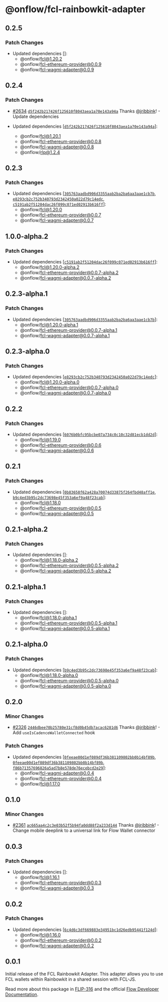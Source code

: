 # @onflow/fcl-rainbowkit-adapter

## 0.2.5

### Patch Changes

- Updated dependencies []:
  - @onflow/fcl@1.20.2
  - @onflow/fcl-ethereum-provider@0.0.9
  - @onflow/fcl-wagmi-adapter@0.0.9

## 0.2.4

### Patch Changes

- [#2634](https://github.com/onflow/fcl-js/pull/2634) [`d5f242b217426f125610f8043aea1a70e143a94a`](https://github.com/onflow/fcl-js/commit/d5f242b217426f125610f8043aea1a70e143a94a) Thanks [@jribbink](https://github.com/jribbink)! - Update dependencies

- Updated dependencies [[`d5f242b217426f125610f8043aea1a70e143a94a`](https://github.com/onflow/fcl-js/commit/d5f242b217426f125610f8043aea1a70e143a94a)]:
  - @onflow/fcl@1.20.1
  - @onflow/fcl-ethereum-provider@0.0.8
  - @onflow/fcl-wagmi-adapter@0.0.8
  - @onflow/rlp@1.2.4

## 0.2.3

### Patch Changes

- Updated dependencies [[`305763aadbd906d3355aab2ba2ba6aa3aae1cb7b`](https://github.com/onflow/fcl-js/commit/305763aadbd906d3355aab2ba2ba6aa3aae1cb7b), [`e8293cb2c752b340793d2342450a022d79c14edc`](https://github.com/onflow/fcl-js/commit/e8293cb2c752b340793d2342450a022d79c14edc), [`c5191ab2f51204dac26f099c071ed02913b616ff`](https://github.com/onflow/fcl-js/commit/c5191ab2f51204dac26f099c071ed02913b616ff)]:
  - @onflow/fcl@1.20.0
  - @onflow/fcl-ethereum-provider@0.0.7
  - @onflow/fcl-wagmi-adapter@0.0.7

## 1.0.0-alpha.2

### Patch Changes

- Updated dependencies [[`c5191ab2f51204dac26f099c071ed02913b616ff`](https://github.com/onflow/fcl-js/commit/c5191ab2f51204dac26f099c071ed02913b616ff)]:
  - @onflow/fcl@1.20.0-alpha.2
  - @onflow/fcl-ethereum-provider@0.0.7-alpha.2
  - @onflow/fcl-wagmi-adapter@0.0.7-alpha.2

## 0.2.3-alpha.1

### Patch Changes

- Updated dependencies [[`305763aadbd906d3355aab2ba2ba6aa3aae1cb7b`](https://github.com/onflow/fcl-js/commit/305763aadbd906d3355aab2ba2ba6aa3aae1cb7b)]:
  - @onflow/fcl@1.20.0-alpha.1
  - @onflow/fcl-ethereum-provider@0.0.7-alpha.1
  - @onflow/fcl-wagmi-adapter@0.0.7-alpha.1

## 0.2.3-alpha.0

### Patch Changes

- Updated dependencies [[`e8293cb2c752b340793d2342450a022d79c14edc`](https://github.com/onflow/fcl-js/commit/e8293cb2c752b340793d2342450a022d79c14edc)]:
  - @onflow/fcl@1.20.0-alpha.0
  - @onflow/fcl-ethereum-provider@0.0.7-alpha.0
  - @onflow/fcl-wagmi-adapter@0.0.7-alpha.0

## 0.2.2

### Patch Changes

- Updated dependencies [[`6076b0bfc95bcbe07a734c0c10c32d81ecb1dd2d`](https://github.com/onflow/fcl-js/commit/6076b0bfc95bcbe07a734c0c10c32d81ecb1dd2d)]:
  - @onflow/fcl@1.19.0
  - @onflow/fcl-ethereum-provider@0.0.6
  - @onflow/fcl-wagmi-adapter@0.0.6

## 0.2.1

### Patch Changes

- Updated dependencies [[`0b83658f62a428a70074d33875f264fbd48aff1e`](https://github.com/onflow/fcl-js/commit/0b83658f62a428a70074d33875f264fbd48aff1e), [`b9c4ed3b95c2dc73698e45f353a6ef9a48f23cab`](https://github.com/onflow/fcl-js/commit/b9c4ed3b95c2dc73698e45f353a6ef9a48f23cab)]:
  - @onflow/fcl@1.18.0
  - @onflow/fcl-ethereum-provider@0.0.5
  - @onflow/fcl-wagmi-adapter@0.0.5

## 0.2.1-alpha.2

### Patch Changes

- Updated dependencies []:
  - @onflow/fcl@1.18.0-alpha.2
  - @onflow/fcl-ethereum-provider@0.0.5-alpha.2
  - @onflow/fcl-wagmi-adapter@0.0.5-alpha.2

## 0.2.1-alpha.1

### Patch Changes

- Updated dependencies []:
  - @onflow/fcl@1.18.0-alpha.1
  - @onflow/fcl-ethereum-provider@0.0.5-alpha.1
  - @onflow/fcl-wagmi-adapter@0.0.5-alpha.1

## 0.2.1-alpha.0

### Patch Changes

- Updated dependencies [[`b9c4ed3b95c2dc73698e45f353a6ef9a48f23cab`](https://github.com/onflow/fcl-js/commit/b9c4ed3b95c2dc73698e45f353a6ef9a48f23cab)]:
  - @onflow/fcl@1.18.0-alpha.0
  - @onflow/fcl-ethereum-provider@0.0.5-alpha.0
  - @onflow/fcl-wagmi-adapter@0.0.5-alpha.0

## 0.2.0

### Minor Changes

- [#2326](https://github.com/onflow/fcl-js/pull/2326) [`2446dbee70b25780e31cf8d0b45db7acac6281d6`](https://github.com/onflow/fcl-js/commit/2446dbee70b25780e31cf8d0b45db7acac6281d6) Thanks [@jribbink](https://github.com/jribbink)! - Add `useIsCadenceWalletConnected` hook

### Patch Changes

- Updated dependencies [[`0feeae00d1ef089df36b381109802bb0b14bf89b`](https://github.com/onflow/fcl-js/commit/0feeae00d1ef089df36b381109802bb0b14bf89b), [`0feeae00d1ef089df36b381109802bb0b14bf89b`](https://github.com/onflow/fcl-js/commit/0feeae00d1ef089df36b381109802bb0b14bf89b), [`f86b71357696826a5ad7b8e578de76ecebcd2e29`](https://github.com/onflow/fcl-js/commit/f86b71357696826a5ad7b8e578de76ecebcd2e29)]:
  - @onflow/fcl-wagmi-adapter@0.0.4
  - @onflow/fcl-ethereum-provider@0.0.4
  - @onflow/fcl@1.17.0

## 0.1.0

### Minor Changes

- [#2361](https://github.com/onflow/fcl-js/pull/2361) [`ac665aa4c2c3e03b52f5b94fa0dd88f2a233d144`](https://github.com/onflow/fcl-js/commit/ac665aa4c2c3e03b52f5b94fa0dd88f2a233d144) Thanks [@jribbink](https://github.com/jribbink)! - Change mobile deeplink to a universal link for Flow Wallet connector

## 0.0.3

### Patch Changes

- Updated dependencies []:
  - @onflow/fcl@1.16.1
  - @onflow/fcl-ethereum-provider@0.0.3
  - @onflow/fcl-wagmi-adapter@0.0.3

## 0.0.2

### Patch Changes

- Updated dependencies [[`6c4d6c3df669883e34951bc1d26edb95441f124d`](https://github.com/onflow/fcl-js/commit/6c4d6c3df669883e34951bc1d26edb95441f124d)]:
  - @onflow/fcl@1.16.0
  - @onflow/fcl-ethereum-provider@0.0.2
  - @onflow/fcl-wagmi-adapter@0.0.2

## 0.0.1

Initial release of the FCL Rainbowkit Adapter. This adapter allows you to use FCL wallets within Rainbowkit in a shared session with FCL-JS.

Read more about this package in [FLIP-316](https://github.com/onflow/flips/pull/317) and the official [Flow Developer Documentation](https://developers.flow.com/tools/clients/fcl-js/cross-vm/rainbowkit-adapter).

